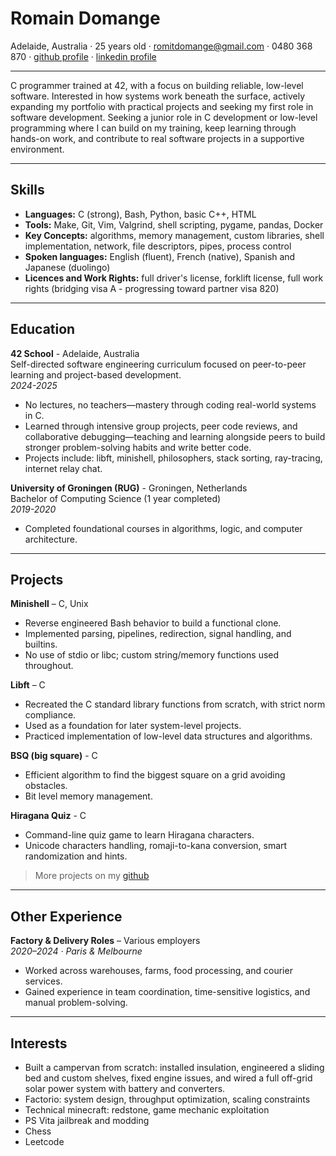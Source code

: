 # Romain Domange
Adelaide, Australia · 25 years old · romitdomange@gmail.com · 0480 368 870 · [github profile](http://github.com/blejjkbinks) · [linkedin profile](http://linkedin.com/in/romain-domange-a8a56a331/)

---

C programmer trained at 42, with a focus on building reliable, low-level software. Interested in how systems work beneath the surface, actively expanding my portfolio with practical projects and seeking my first role in software development. Seeking a junior role in C development or low-level programming where I can build on my training, keep learning through hands-on work, and contribute to real software projects in a supportive environment.

---

## Skills

- **Languages:** C (strong), Bash, Python, basic C++, HTML
- **Tools:** Make, Git, Vim, Valgrind, shell scripting, pygame, pandas, Docker
- **Key Concepts:** algorithms, memory management, custom libraries, shell implementation, network, file descriptors, pipes, process control
- **Spoken languages:** English (fluent), French (native), Spanish and Japanese (duolingo)
- **Licences and Work Rights:** full driver's license, forklift license, full work rights (bridging visa A - progressing toward partner visa 820)

---

## Education

**42 School** - Adelaide, Australia  
Self-directed software engineering curriculum focused on peer-to-peer learning and project-based development.  
*2024-2025*  
- No lectures, no teachers—mastery through coding real-world systems in C.
- Learned through intensive group projects, peer code reviews, and collaborative debugging—teaching and learning alongside peers to build stronger problem-solving habits and write better code.
- Projects include: libft, minishell, philosophers, stack sorting, ray-tracing, internet relay chat.

**University of Groningen (RUG)** - Groningen, Netherlands  
Bachelor of Computing Science (1 year completed)  
*2019-2020*  
- Completed foundational courses in algorithms, logic, and computer architecture.

---

## Projects

**Minishell** – C, Unix  
- Reverse engineered Bash behavior to build a functional clone.  
- Implemented parsing, pipelines, redirection, signal handling, and builtins.  
- No use of stdio or libc; custom string/memory functions used throughout.

**Libft** – C  
- Recreated the C standard library functions from scratch, with strict norm compliance.
- Used as a foundation for later system-level projects.
- Practiced implementation of low-level data structures and algorithms.

**BSQ (big square)** - C
- Efficient algorithm to find the biggest square on a grid avoiding obstacles.
- Bit level memory management.

**Hiragana Quiz** - C
- Command-line quiz game to learn Hiragana characters.
- Unicode characters handling, romaji-to-kana conversion, smart randomization and hints.

> More projects on my [github](http://github.com/blejjkbinks)

---

## Other Experience

**Factory & Delivery Roles** – Various employers  
*2020–2024 · Paris & Melbourne*  
- Worked across warehouses, farms, food processing, and courier services.  
- Gained experience in team coordination, time-sensitive logistics, and manual problem-solving.

---

## Interests
- Built a campervan from scratch: installed insulation, engineered a sliding bed and custom shelves, fixed engine issues, and wired a full off-grid solar power system with battery and converters.
- Factorio: system design, throughput optimization, scaling constraints
- Technical minecraft: redstone, game mechanic exploitation
- PS Vita jailbreak and modding
- Chess
- Leetcode
